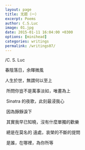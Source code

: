 ```yaml
---
layout: page
title: 无题（一）
excerpt: Poems
author: C.S.Luc
image: 01.jpg
date: 2015-01-11 16:04:00 +0300
options: [minihead]
categories: writings
permalink: /writings07/
---
```


/C. S. Luc

春陰落日，余暉微風

人生於世，無謂何以至上



​         所問你豈不是萬事淡如，唯畫為上

​         Sinatra 的夜歌，此刻最浸我心

​         因為錚錚淚下

​         其實我早已知曉，沒有什麼單獨的歡樂

​         總是在莫名的 遠處，哀榮的不斷的提問

​         是誰，在哪裡，為你所等